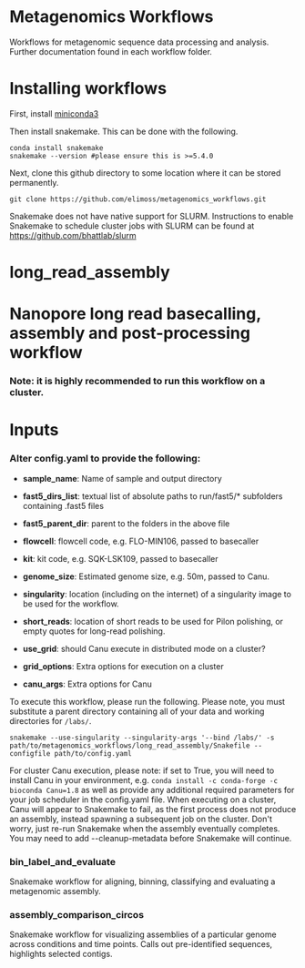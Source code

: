 # Metagenomics Workflows
Workflows for metagenomic sequence data processing and analysis.  Further documentation found in each workflow folder.

# Installing workflows

First, install [miniconda3](https://conda.io/en/latest/miniconda.html)

Then install snakemake.  This can be done with the following.

```
conda install snakemake
snakemake --version #please ensure this is >=5.4.0
```

Next, clone this github directory to some location where it can be stored permanently.

```
git clone https://github.com/elimoss/metagenomics_workflows.git
```

Snakemake does not have native support for SLURM. Instructions to enable Snakemake to schedule cluster jobs with SLURM can be found at https://github.com/bhattlab/slurm


# long_read_assembly
# Nanopore long read basecalling, assembly and post-processing workflow

### Note: it is highly recommended to run this workflow on a cluster.  

# Inputs
### Alter config.yaml to provide the following:
 * **sample_name**: Name of sample and output directory

 * **fast5_dirs_list**: textual list of absolute paths to run/fast5/* subfolders containing .fast5 files

 * **fast5_parent_dir**: parent to the folders in the above file

 * **flowcell**: flowcell code, e.g. FLO-MIN106, passed to basecaller

 * **kit**: kit code, e.g. SQK-LSK109, passed to basecaller

 * **genome_size**: Estimated genome size, e.g. 50m, passed to Canu.

 * **singularity**: location (including on the internet) of a singularity image to be used for the workflow.

 * **short_reads**: location of short reads to be used for Pilon polishing, or empty quotes for long-read polishing.

 * **use_grid**: should Canu execute in distributed mode on a cluster?

 * **grid_options**: Extra options for execution on a cluster

 * **canu_args**: Extra options for Canu


To execute this workflow, please run the following.  Please note, you must substitute a parent directory containing all of your data and working directories for `/labs/`.  

```
snakemake --use-singularity --singularity-args '--bind /labs/' -s path/to/metagenomics_workflows/long_read_assembly/Snakefile --configfile path/to/config.yaml
```

For cluster Canu execution, please note: if set to True, you will need to install Canu in your environment, e.g. `conda install -c conda-forge -c bioconda Canu=1.8` as well as provide any additional required parameters for your job scheduler in the config.yaml file.  When executing on a cluster, Canu will appear to Snakemake to fail, as the first process does not produce an assembly, instead spawning a subsequent job on the cluster.  Don't worry, just re-run Snakemake when the assembly eventually completes.  You may need to add --cleanup-metadata <assembly> before Snakemake will continue.



### bin_label_and_evaluate

Snakemake workflow for aligning, binning, classifying and evaluating a
metagenomic assembly.

### assembly_comparison_circos
Snakemake workflow for visualizing assemblies of a particular genome across conditions and time points.  Calls out pre-identified sequences, highlights selected contigs.
